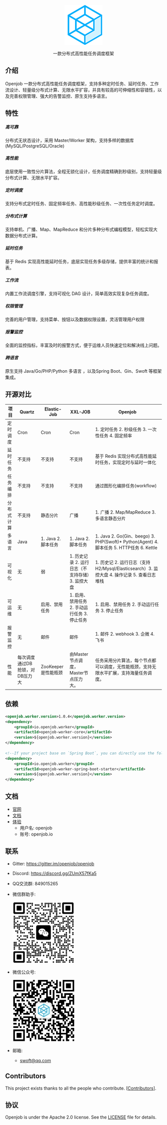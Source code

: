 <p align="center">
  <a href="https://openjob.io">
    <img alt="openjob" src="./public/image/logo.png">
  </a>
</p>

<p align="center">
  一款分布式高性能任务调度框架
</p>

## 介绍
Openjob 一款分布式高性能任务调度框架，支持多种定时任务、延时任务、工作流设计、轻量级分布式计算、无限水平扩容，并具有较高的可伸缩性和容错性，以及完善权限管理、强大的告警监控、原生支持多语言。
## 特性
##### 高可靠
分布式无状态设计，采用 Master/Worker 架构，支持多样的数据库(MySQL/PostgreSQL/Oracle)
##### 高性能
底层使用一致性分片算法，全程无锁化设计，任务调度精确到秒级别，支持轻量级分布式计算、无限水平扩容。
##### 定时调度
支持分布式定时任务、固定频率任务、高性能秒级任务、一次性任务定时调度。
##### 分布式计算
支持单机、广播、Map、MapReduce 和分片多种分布式编程模型，轻松实现大数据分布式计算。
##### 延时任务
基于 Redis 实现高性能延时任务，底层实现任务多级存储，提供丰富的统计和报表。
##### 工作流
内置工作流调度引擎，支持可视化 DAG 设计，简单高效实现复杂任务调度。
##### 权限管理
完善的用户管理，支持菜单、按钮以及数据权限设置，灵活管理用户权限
##### 报警监控
全面的监控指标，丰富及时的报警方式，便于运维人员快速定位和解决线上问题。
##### 跨语言
原生支持 Java/Go/PHP/Python 多语言 ，以及Spring Boot、Gin、Swoft 等框架集成。
## 开源对比
|**项目**|**Quartz**| **Elastic-Job** | **XXL-JOB**                   | **Openjob**                                                                       |
| ----- | ----- |-----------------|-------------------------------|-----------------------------------------------------------------------------------|
|定时调度|Cron| Cron            | Cron                          | 1. 定时任务 2. 秒级任务 3. 一次性任务 4. 固定频率                                                  |
|延时任务|不支持| 不支持             | 不支持                           | 基于 Redis 实现分布式高性能延时任务，实现定时与延时一体化                                                  |
|任务编排|不支持| 不支持             | 不支持                           | 通过图形化编排任务(workflow)                                                               |
|分布式计算|不支持| 静态分片            | 广播                            | 1. 广播 2. Map/MapReduce 3. 多语言静态分片                                                 |
|多语言|Java| 1. Java 2. 脚本任务 | 1. Java 2. 脚本任务               | 1. Java 2. Go(Gin、beego) 3. PHP(Swoft)* Python(Agent) 4. 脚本任务 5. HTTP任务 6. Kettle |
|可视化|无| 弱               | 1. 历史记录 2. 运行日志（不支持存储）3. 监控大盘 | 1. 历史记 2. 运行日志（支持 H2/Mysql/Elasticsearch）3. 监控大盘 4. 操作记录 5. 查看日志堆栈                |
|可运维|无| 启用、禁用任务         | 1. 启用、禁用任务 2. 手动运行任务 3. 停止任务  | 1. 启用、禁用任务 2. 手动运行任务 3. 停止任务                                                      |
|报警监控|无| 邮件              | 邮件                            | 1. 邮件 2. webhook 3. 企微 4. 飞书                                                      |
|性能|每次调度通过DB抢锁，对DB压力大| ZooKeeper是性能瓶颈  | 由Master节点调度，Master节点压力大。      | 任务采用分片算法，每个节点都可以调度，无性能瓶颈，支持无限水平扩展，支持海量任务调度。                                       |

## 依赖

```xml
<openjob.worker.version>1.0.4</openjob.worker.version>
<dependency>
    <groupId>io.openjob.worker</groupId>
    <artifactId>openjob-worker-core</artifactId>
    <version>${openjob.worker.version}</version>
</dependency>

<!--If your project base on `Spring Boot`, you can directly use the following dependencies-->
<dependency>
    <groupId>io.openjob.worker</groupId>
    <artifactId>openjob-worker-spring-boot-starter</artifactId>
    <version>${openjob.worker.version}</version>
</dependency>
```

## 文档
- [官网](https://openjob.io)
- [文档](https://openjob.io/docs/intro)
- [体验](https://demo.openjob.io)
  - 用户名: openjob
  - 账号: openjob.io
## 联系
- Gitter: https://gitter.im/openjob/openjob
- Discord: https://discord.gg/ZUmX57fKa5
- QQ交流群: 849015265
- 微信群助手:
  
   <img alt="WeChat" width="200px" src="./public/image/wx.png">
   
- 微信公众号:
  
  <img alt="WeChat" width="200px" src="./public/image/gzh.jpg">
  
- 邮箱:
  * swoft@qq.com
## Contributors
This project exists thanks to all the people who contribute. [[Contributors](https://github.com/open-job/openjob/graphs/contributors)].
## 协议
Openjob is under the Apache 2.0 license. See the [LICENSE](LICENSE) file for details.
